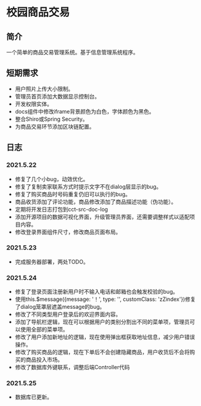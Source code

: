 # 校园商品交易
## 简介
一个简单的商品交易管理系统。基于信息管理系统程序。 
## 短期需求
- 用户照片上传大小限制。
- 管理员首页添加大数据显示控制台。
- 开发权限实体。
- docs组件中修改iframe背景颜色为白色，字体颜色为黑色。
- 整合Shiro或Spring Security。
- 为商品交易环节添加区块链配置。
## 日志
### 2021.5.22
- 修复了几个小bug，动效优化。
- 修复了复制卖家联系方式时提示文字不在dialog层显示的bug。
- 修复了购买商品时号码重复仍旧可以执行的bug。
- 商品收货添加了评论功能，商品修改添加了商品描述功能（伪功能）。
- 定期将开发日志打包到cct-src-doc-log
- 添加开源项目的数据可视化界面，升级管理员界面，还需要调整样式以适配项目内容。
- 修改登录界面组件尺寸，修改商品页面布局。

### 2021.5.23
- 完成服务器部署，两处TODO。

### 2021.5.24
- 修复了登录页面注册新用户时不输入电话和邮箱也会触发校验的bug。
- 使用this.$message({message: '！', type: '', customClass: 'zZindex'})修复了dialog笼罩层遮盖message的bug。
- 修改了不同类型用户登录后的欢迎界面内容。
- 添加了导航栏逻辑，现在可以根据用户的类别分割出不同的菜单项，管理员可以使用全部的菜单项。
- 修改了用户添加新地址的逻辑，现在使用弹出框获取地址信息，减少用户错误操作。
- 修改了购买商品的逻辑，现在下单后不会创建隐藏商品，用户收货后不会将购买的商品投入市场。
- 修改了数据库外键联系，调整后端Controller代码

### 2021.5.25
- 数据库已更新。
